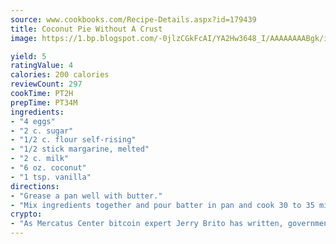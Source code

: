 ```yaml
---
source: www.cookbooks.com/Recipe-Details.aspx?id=179439
title: Coconut Pie Without A Crust
image: https://1.bp.blogspot.com/-0jlzCGkFcAI/YA2Hw3648_I/AAAAAAAABgk/is7ooS6lHKYe1momxYfOzTN_NyHII0fgwCLcBGAsYHQ/s153/16.png

yield: 5
ratingValue: 4
calories: 200 calories
reviewCount: 297
cookTime: PT2H
prepTime: PT34M
ingredients:
- "4 eggs"
- "2 c. sugar"
- "1/2 c. flour self-rising"
- "1/2 stick margarine, melted"
- "2 c. milk"
- "6 oz. coconut"
- "1 tsp. vanilla"
directions:
- "Grease a pan well with butter."
- "Mix ingredients together and pour batter in pan and cook 30 to 35 minutes at 350u00b0."
crypto:
- "As Mercatus Center bitcoin expert Jerry Brito has written, government regulation can either be ham-fisted or light to the touch."
---
```

